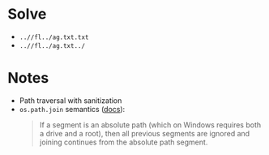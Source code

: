 # Solve
- `..//fl../ag.txt.txt`
- `..//fl../ag.txt../`

# Notes
- Path traversal with sanitization
- `os.path.join` semantics ([docs](https://docs.python.org/3/library/os.path.html#os.path.join)):
    > If a segment is an absolute path (which on Windows requires both a drive and a root), then all previous segments are ignored and joining continues from the absolute path segment.
